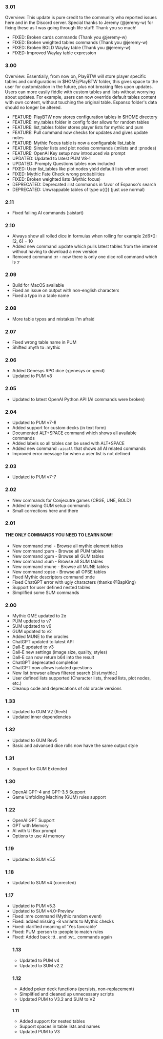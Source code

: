 ### 3.01
Overview: This update is pure credit to the community who reported issues here and in the Discord server. Special thanks to Jeremy (@jeremy-w) for fixing these as I was going through life stuff! Thank you so much!

* FIXED: Broken cards commands (Thank you @jeremy-w)
* FIXED: Broken weighted tables commands (Thank you @jeremy-w)
* FIXED: Broken BOLD Waylay table (Thank you @jeremy-w)
* FIXED: Improved Waylay table expression

### 3.00
Overview: Essentially, from now on, PlayBTW will store player specific tables and configurations in $HOME/PlayBTW folder, this gives space to the user for customization in the future, plus not breaking files upon updates. Users can more easily fiddle with custom tables and lists without worrying about updates. For example, users can now override default tables content with own content, without touching the original table. Espanso folder's data should no longer be altered.

* FEATURE: PlayBTW now stores configuration tables in $HOME directory
* FEATURE: my_tables folder in config folder allows for random tables
* FEATURE: list_tables folder stores player lists for mythic and pum
* FEATURE: Pull command now checks for updates and gives update notes
* FEATURE: Mythic Focus table is now a configurable list_table
* FEATURE: Simpler lists and plot nodes commands (:mlists and :pnodes)
* FEATURE: OpenAI Key setup now introduced via prompt
* UPDATED: Updated to latest PUM V8-1
* UPDATED: Prompty Questions tables now included
* FIXED: User list_tables like plot nodes yield default lists when unset
* FIXED: Mythic Fate Check wrong probabilities
* FIXED: Broken weighted lists (Mythic focus)
* DEPRECATED: Deprecated :list commands in favor of Espanso's search
* DEPRECATED: Unwrappable tables of type u{{}} (just use normal)

### 2.11
* Fixed failing AI commands (:aistart)

### 2.10
* Always show all rolled dice in formulas when rolling for example 2d6+2: [2, 6] = 10
* Added new command :update which pulls latest tables from the internet without having to download a new version
* Removed command :rr - now there is only one dice roll command which is :r<formula>

### 2.09
* Build for MacOS available
* Fixed an issue on output with non-english characters
* Fixed a typo in a table name

### 2.08
* More table typos and mistakes I'm afraid

### 2.07
* Fixed wrong table name in PUM
* Shifted :myth to :mythic

### 2.06
* Added Genesys RPG dice (:genesys or :gend)
* Updated to PUM v8

### 2.05
* Updated to latest OpenAI Python API (AI commands were broken)

### 2.04
* Updated to PUM v7-8
* Added support for custom decks (in text form)
* Documented ALT+SPACE command which shows all available commands
* Added labels so all tables can be used with ALT+SPACE
* Added new command `:aicall` that shows all AI related commands
* Improved error message for when a user list is not defined

### 2.03
* Updated to PUM v7-7

### 2.02
* New commands for Conjecutre games (CRGE, UNE, BOLD)
* Added missing GUM setup commands
* Small corrections here and there

### 2.01
#### THE ONLY COMMANDS YOU NEED TO LEARN NOW!
* New command :mel - Browse all mythic element tables
* New command :pum - Browse all PUM tables
* New command :gum - Browse all GUM tables
* New command :sum - Browse all SUM tables
* New command :mune - Browse all MUNE tables
* New command :opse - Browse all OPSE tables
* Fixed Mythic descriptors command :mde
* Fixed ChatGPT error with ugly characters (thanks @BapKing)
* Support for user defined nested tables
* Simplified some SUM commands

### 2.00
* Mythic GME updated to 2e
* PUM updated to v7
* SUM updated to v6
* GUM updated to v2
* Added MUNE to the oracles
* ChatGPT updated to latest API
* Dall-E updated to v3
* Dall-E new settings (image size, quality, styles)
* Dall-E can now return b64 into the result
* ChatGPT deprecated completion
* ChatGPT now allows isolated questions
* New list browser allows filtered search (:list.mythic.)
* User defined lists supported (Character lists, thread lists, plot nodes, etc.)
* Cleanup code and deprecations of old oracle versions

### 1.33
* Updated to GUM V2 (Rev5)
* Updated inner dependencies

### 1.32
* Updated to GUM Rev5
* Basic and advanced dice rolls now have the same output style

### 1.31
* Support for GUM Extended

### 1.30
* OpenAI GPT-4 and GPT-3.5 Support
* Game Unfolding Machine (GUM) rules support

### 1.22
* OpenAI GPT Support
* GPT with Memory
* AI with UI Box prompt
* Options to use AI memory

### 1.19
* Updated to SUM v5.5

### 1.18
* Updated to SUM v4 (corrected)

### 1.17
* Updated to PUM v5.3
* Updated to SUM v4.0-Preview
* Fixed :mre command (Mythic random event)
* Fixed: added missing -8 variants to Mythic checks
* Fixed: clarified meaning of 'Yes favorable'
* Fixed: PUM :person to :people to match rules
* Fixed: Added back :tt.<table>. and :wt.<wtable>. commands again

### 1.13
* Updated to PUM v4
* Updated to SUM v2.2

### 1.12
* Added poker deck functions (persists, non-replacement)
* Simplified and cleaned up unnecessary scripts
* Updated PUM to V3.2 and SUM to V2

#### 1.11
* Added support for nested tables
* Support spaces in table lists and names
* Updated PUM to V3